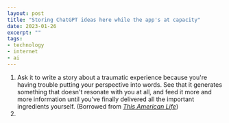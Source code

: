 ```yaml
---
layout: post
title: "Storing ChatGPT ideas here while the app's at capacity"
date: 2023-01-26
excerpt: ""
tags:
- technology
- internet
- ai
---
```

1. Ask it to write a story about a traumatic experience because you're having trouble putting your perspective into words. See that it generates something that doesn't resonate with you at all, and feed it more and more information until you've finally delivered all the important ingredients yourself. (Borrowed from _[This American Life](https://www.thisamericanlife.org/757/transcript)_)
2. 